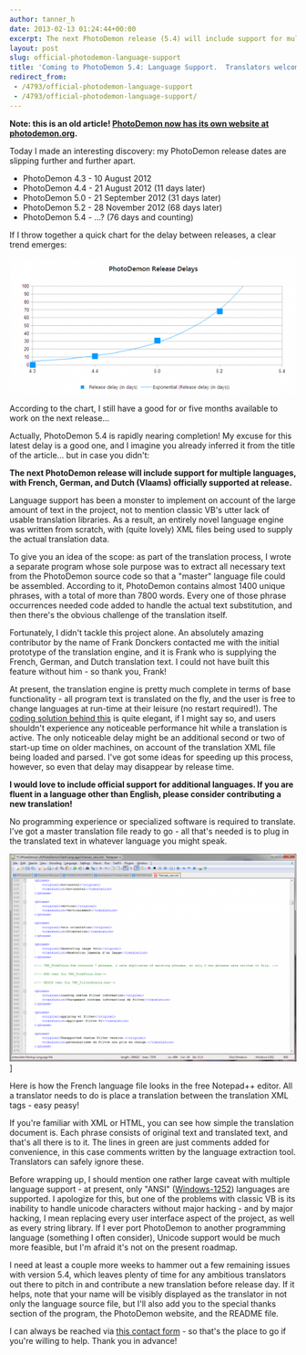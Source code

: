```yaml
---
author: tanner_h
date: 2013-02-13 01:24:44+00:00
excerpt: The next PhotoDemon release (5.4) will include support for multiple languages, with French, German, and Dutch (Vlaams) officially supported at release.  I would love to include official support for additional languages.  If you are fluent in a language other than English, please consider contributing a new translation!
layout: post
slug: official-photodemon-language-support
title: 'Coming to PhotoDemon 5.4: Language Support.  Translators welcome!'
redirect_from:
 - /4793/official-photodemon-language-support
 - /4793/official-photodemon-language-support/
---
```


**Note: this is an old article!  [PhotoDemon now has its own website at photodemon.org](https://photodemon.org).**

Today I made an interesting discovery: my PhotoDemon release dates are slipping further and further apart.

  * PhotoDemon 4.3 - 10 August 2012
  * PhotoDemon 4.4 - 21 August 2012 (11 days later)
  * PhotoDemon 5.0 - 21 September 2012 (31 days later)
  * PhotoDemon 5.2 - 28 November 2012 (68 days later)
  * PhotoDemon 5.4 - ...? (76 days and counting)

If I throw together a quick chart for the delay between releases, a clear trend emerges:

![Not my favorite correlation...](images/release_delays-600x285.png)

According to the chart, I still have a good for or five months available to work on the next release...

Actually, PhotoDemon 5.4 is rapidly nearing completion!  My excuse for this latest delay is a good one, and I imagine you already inferred it from the title of the article... but in case you didn't:

**The next PhotoDemon release will include support for multiple languages, with French, German, and Dutch (Vlaams) officially supported at release.**

Language support has been a monster to implement on account of the large amount of text in the project, not to mention classic VB's utter lack of usable translation libraries.  As a result, an entirely novel language engine was written from scratch, with (quite lovely) XML files being used to supply the actual translation data.

To give you an idea of the scope: as part of the translation process, I wrote a separate program whose sole purpose was to extract all necessary text from the PhotoDemon source code so that a "master" language file could be assembled.  According to it, PhotoDemon contains almost 1400 unique phrases, with a total of more than 7800 words.  Every one of those phrase occurrences needed code added to handle the actual text substitution, and then there's the obvious challenge of the translation itself.

Fortunately, I didn't tackle this project alone.  An absolutely amazing contributor by the name of Frank Donckers contacted me with the initial prototype of the translation engine, and it is Frank who is supplying the French, German, and Dutch translation text.  I could not have built this feature without him - so thank you, Frank!

At present, the translation engine is pretty much complete in terms of base functionality - all program text is translated on the fly, and the user is free to change languages at run-time at their leisure (no restart required!).  The [coding solution behind this](https://github.com/tannerhelland/PhotoDemon/blob/master/Classes/pdTranslate.cls) is quite elegant, if I might say so, and users shouldn't experience any noticeable performance hit while a translation is active.  The only noticeable delay might be an additional second or two of start-up time on older machines, on account of the translation XML file being loaded and parsed.  I've got some ideas for speeding up this process, however, so even that delay may disappear by release time.

**I would love to include official support for additional languages.  If you are fluent in a language other than English, please consider contributing a new translation!**

No programming experience or specialized software is required to translate.  I've got a master translation file ready to go - all that's needed is to plug in the translated text in whatever language you might speak.

![Here is how the French language file looks.  All a translator needs to do is place a translation between the translation XML tags - easy peasy!](images/translation_notepadpp_sample-600x433.png)]

Here is how the French language file looks in the free Notepad++ editor.  All a translator needs to do is place a translation between the translation XML tags - easy peasy!

If you're familiar with XML or HTML, you can see how simple the translation document is.  Each phrase consists of original text and translated text, and that's all there is to it.  The lines in green are just comments added for convenience, in this case comments written by the language extraction tool.  Translators can safely ignore these.

Before wrapping up, I should mention one rather large caveat with multiple language support - at present, only "ANSI" ([Windows-1252](http://en.wikipedia.org/wiki/Windows-1252)) languages are supported.  I apologize for this, but one of the problems with classic VB is its inability to handle unicode characters without major hacking - and by major hacking, I mean replacing every user interface aspect of the project, as well as every string library.  If I ever port PhotoDemon to another programming language (something I often consider), Unicode support would be much more feasible, but I'm afraid it's not on the present roadmap.

I need at least a couple more weeks to hammer out a few remaining issues with version 5.4, which leaves plenty of time for any ambitious translators out there to pitch in and contribute a new translation before release day.  If it helps, note that your name will be visibly displayed as the translator in not only the language source file, but I'll also add you to the special thanks section of the program, the PhotoDemon website, and the README file.

I can always be reached via [this contact form](contact) - so that's the place to go if you're willing to help.  Thank you in advance!
